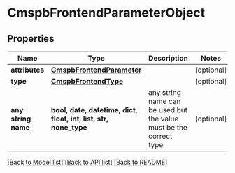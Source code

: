 # CmspbFrontendParameterObject


## Properties
Name | Type | Description | Notes
------------ | ------------- | ------------- | -------------
**attributes** | [**CmspbFrontendParameter**](CmspbFrontendParameter.md) |  | [optional] 
**type** | [**CmspbFrontendType**](CmspbFrontendType.md) |  | [optional] 
**any string name** | **bool, date, datetime, dict, float, int, list, str, none_type** | any string name can be used but the value must be the correct type | [optional]

[[Back to Model list]](../README.md#documentation-for-models) [[Back to API list]](../README.md#documentation-for-api-endpoints) [[Back to README]](../README.md)


